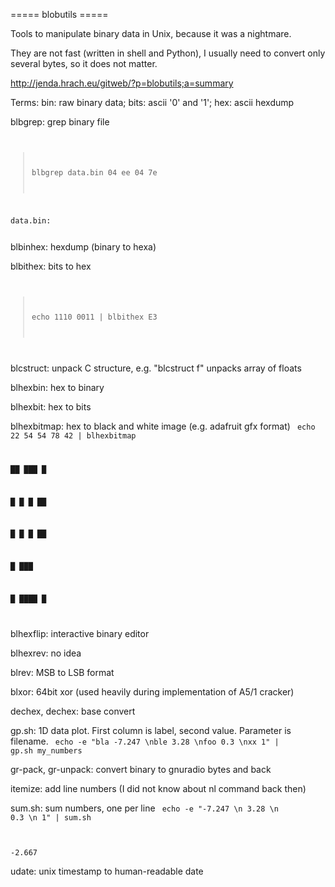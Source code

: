 ===== blobutils =====

Tools to manipulate binary data in Unix, because it was a nightmare.

They are not fast (written in shell and Python), I usually need to convert only several bytes, so it does not matter.

http://jenda.hrach.eu/gitweb/?p=blobutils;a=summary

Terms: bin: raw binary data; bits: ascii '0' and '1'; hex: ascii hexdump

blbgrep: grep binary file
<code>
  
> blbgrep data.bin 04 ee 04 7e
  
data.bin:<offset>
  
</code>
blbinhex: hexdump (binary to hexa)

blbithex: bits to hex
<code>
> echo 1110 0011 | blbithex
E3
</code>

blcstruct: unpack C structure, e.g. "blcstruct f" unpacks array of floats

blhexbin: hex to binary

blhexbit: hex to bits

blhexbitmap: hex to black and white image (e.g. adafruit gfx format)
<code>
echo 22 54 54 78 42 | blhexbitmap
  
██ ███ █
  
█ █ █ ██
  
█ █ █ ██
  
█    ███
  
█ ████ █
  
</code>

blhexflip: interactive binary editor

blhexrev: no idea

blrev: MSB to LSB format

blxor: 64bit xor (used heavily during implementation of A5/1 cracker)

dechex, dechex: base convert

gp.sh: 1D data plot. First column is label, second value. Parameter is filename.
<code>
echo -e "bla -7.247 \nble 3.28 \nfoo 0.3 \nxx 1" | gp.sh my_numbers
</code>

gr-pack, gr-unpack: convert binary to gnuradio bytes and back

itemize: add line numbers (I did not know about nl command back then)

sum.sh: sum numbers, one per line
<code>
echo -e "-7.247 \n 3.28 \n 0.3 \n 1" | sum.sh
  
-2.667
</code>

udate: unix timestamp to human-readable date
